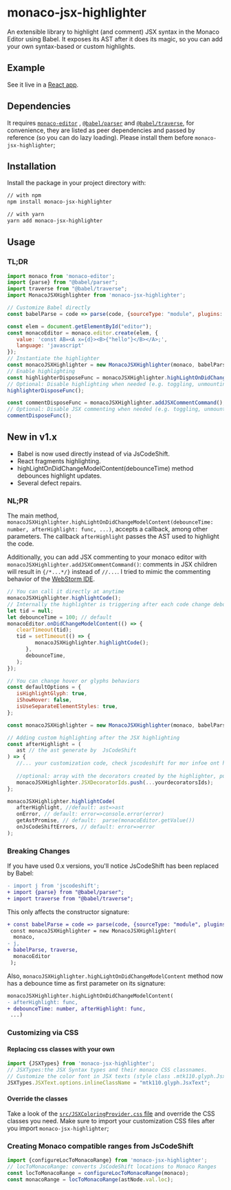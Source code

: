 # monaco-jsx-highlighter

An extensible library to highlight (and comment) JSX syntax in the Monaco Editor
using Babel. It exposes its AST after it does its magic, so you can add your own syntax-based or custom
highlights.

## Example

See it live in a [React app](https://codesandbox.io/s/monaco-editor-react-with-jsx-highlighting-and-commenting-v1-urce8?file=/src/index.js).

## Dependencies

It requires [`monaco-editor`](https://www.npmjs.com/package/monaco-editor)
, [`@babel/parser`](https://www.npmjs.com/package/@babel/parser)
and [`@babel/traverse`](https://www.npmjs.com/package/@babel/traverse), for
convenience, they are listed as peer dependencies and passed by reference (so
you can do lazy loading). Please install them before `monaco-jsx-highlighter`;

## Installation

Install the package in your project directory with:

```sh
// with npm
npm install monaco-jsx-highlighter

// with yarn
yarn add monaco-jsx-highlighter
```

## Usage

### TL;DR

```js
import monaco from 'monaco-editor';
import {parse} from "@babel/parser";
import traverse from "@babel/traverse";
import MonacoJSXHighlighter from 'monaco-jsx-highlighter';

// Customize Babel directly
const babelParse = code => parse(code, {sourceType: "module", plugins: ["jsx"]});

const elem = document.getElementById("editor");
const monacoEditor = monaco.editor.create(elem, {
   value: 'const AB=<A x={d}><B>{"hello"}</B></A>;',
   language: 'javascript'
});
// Instantiate the highlighter
const monacoJSXHighlighter = new MonacoJSXHighlighter(monaco, babelParse, traverse, monacoEditor);
// Enable highlighting
const highlighterDisposeFunc = monacoJSXHighlighter.highLightOnDidChangeModelContent(100); // debounceTime default
// Optional: Disable highlighting when needed (e.g. toggling, unmounting, pausing)
highlighterDisposeFunc();

const commentDisposeFunc = monacoJSXHighlighter.addJSXCommentCommand();
// Optional: Disable JSX commenting when needed (e.g. toggling, unmounting, pausing)
commentDisposeFunc();
```

## New in v1.x

- Babel is now used directly instead of via JsCodeShift.
- React fragments highlighting.
- highLightOnDidChangeModelContent(debounceTime) method debounces highlight
  updates.
- Several defect repairs.

### NL;PR

The main method, `monacoJSXHighlighter.highLightOnDidChangeModelContent(debounceTime: number, afterHighlight: func, ...)`, accepts a callback, among other parameters. The callback `afterHighlight`
passes the AST used to highlight the code.

Additionally, you can add JSX commenting to your monaco editor with
`monacoJSXHighlighter.addJSXCommentCommand()`:
comments in JSX children will result in `{/*...*/}` instead of `//...`. I tried
to mimic the commenting behavior of
the [WebStorm IDE](https://www.jetbrains.com/webstorm/).

```js
// You can call it directly at anytime
monacoJSXHighlighter.highlightCode();
// Internally the highlighter is triggering after each code change debounced
let tid = null;
let debounceTime = 100; // default
monacoEditor.onDidChangeModelContent(() => {
   clearTimeout(tid);
   tid = setTimeout(() => {
         monacoJSXHighlighter.highlightCode();
      },
      debounceTime,
   );
});

// You can change hover or glyphs behaviors
const defaultOptions = {
   isHighlightGlyph: true,
   iShowHover: false,
   isUseSeparateElementStyles: true,
};

const monacoJSXHighlighter = new MonacoJSXHighlighter(monaco, babelParse, traverse, monacoEditor, defaultOptions);

// Adding custom highlighting after the JSX highlighting
const afterHighlight = (
   ast // the ast generate by  JsCodeShift
) => {
   //... your customization code, check jscodeshift for mor infoe ont he ast
   
   //optional: array with the decorators created by the highlighter, push your decorator ids to this array
   monacoJSXHighlighter.JSXDecoratorIds.push(...yourdecoratorsIds);
};

monacoJSXHighlighter.highlightCode(
   afterHighlight, //default: ast=>ast
   onError, // default: error=>console.error(error)
   getAstPromise, // default:  parse(monacoEditor.getValue())
   onJsCodeShiftErrors, // default: error=>error
);
```

### Breaking Changes

If you have used 0.x versions, you'll notice JsCodeShift has been replaced by
Babel:

```diff
- import j from 'jscodeshift';
+ import {parse} from "@babel/parser";
+ import traverse from "@babel/traverse";
```

This only affects the constructor signature:

```diff
+ const babelParse = code => parse(code, {sourceType: "module", plugins: ["jsx"]});
 const monacoJSXHighlighter = new MonacoJSXHighlighter(
  monaco,
- j,
+ babelParse, traverse,
  monacoEditor
 );
```

Also, `monacoJSXHighlighter.highLightOnDidChangeModelContent` method now has a debounce time as first parameter on its signature:
```diff
monacoJSXHighlighter.highLightOnDidChangeModelContent(
- afterHighlight: func,
+ debounceTime: number, afterHighlight: func,
 ...)
```

### Customizing via CSS

#### Replacing css classes with your own

```js
import {JSXTypes} from 'monaco-jsx-highlighter';
// JSXTypes:the JSX Syntax types and their monaco CSS classnames.
// Customize the color font in JSX texts (style class .mtk110.glyph.JsxText from one of your css files)
JSXTypes.JSXText.options.inlineClassName = "mtk110.glyph.JsxText";
```

#### Override the classes

Take a look of
the [`src/JSXColoringProvider.css` file](https://github.com/luminaxster/syntax-highlighter/blob/master/src/MonacoJSXHighlighter.css)
and override the CSS classes you need. Make sure to import your customization
CSS files after you import `monaco-jsx-highlighter`;

### Creating Monaco compatible ranges from JsCodeShift

```js
import {configureLocToMonacoRange} from 'monaco-jsx-highlighter';
// locToMonacoRange: converts JsCodeShift locations to Monaco Ranges
const locToMonacoRange = configureLocToMonacoRange(monaco);
const monacoRange = locToMonacoRange(astNode.val.loc);
```
